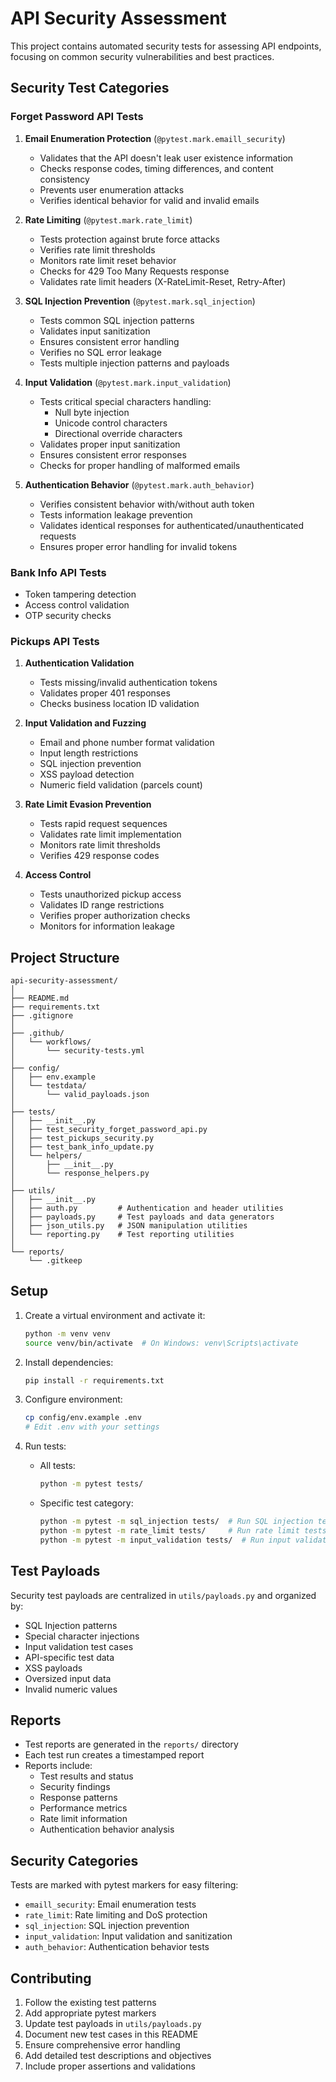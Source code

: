 # API Security Assessment

This project contains automated security tests for assessing API endpoints, focusing on common security vulnerabilities and best practices.

## Security Test Categories

### Forget Password API Tests
1. **Email Enumeration Protection** (`@pytest.mark.emaill_security`)
   - Validates that the API doesn't leak user existence information
   - Checks response codes, timing differences, and content consistency
   - Prevents user enumeration attacks
   - Verifies identical behavior for valid and invalid emails

2. **Rate Limiting** (`@pytest.mark.rate_limit`)
   - Tests protection against brute force attacks
   - Verifies rate limit thresholds
   - Monitors rate limit reset behavior
   - Checks for 429 Too Many Requests response
   - Validates rate limit headers (X-RateLimit-Reset, Retry-After)

3. **SQL Injection Prevention** (`@pytest.mark.sql_injection`)
   - Tests common SQL injection patterns
   - Validates input sanitization
   - Ensures consistent error handling
   - Verifies no SQL error leakage
   - Tests multiple injection patterns and payloads

4. **Input Validation** (`@pytest.mark.input_validation`)
   - Tests critical special characters handling:
     - Null byte injection
     - Unicode control characters
     - Directional override characters
   - Validates proper input sanitization
   - Ensures consistent error responses
   - Checks for proper handling of malformed emails

5. **Authentication Behavior** (`@pytest.mark.auth_behavior`)
   - Verifies consistent behavior with/without auth token
   - Tests information leakage prevention
   - Validates identical responses for authenticated/unauthenticated requests
   - Ensures proper error handling for invalid tokens

### Bank Info API Tests
- Token tampering detection
- Access control validation
- OTP security checks

### Pickups API Tests
1. **Authentication Validation**
   - Tests missing/invalid authentication tokens
   - Validates proper 401 responses
   - Checks business location ID validation

2. **Input Validation and Fuzzing**
   - Email and phone number format validation
   - Input length restrictions
   - SQL injection prevention
   - XSS payload detection
   - Numeric field validation (parcels count)

3. **Rate Limit Evasion Prevention**
   - Tests rapid request sequences
   - Validates rate limit implementation
   - Monitors rate limit thresholds
   - Verifies 429 response codes

4. **Access Control**
   - Tests unauthorized pickup access
   - Validates ID range restrictions
   - Verifies proper authorization checks
   - Monitors for information leakage

## Project Structure
```
api-security-assessment/
│
├── README.md
├── requirements.txt
├── .gitignore
│
├── .github/
│   └── workflows/
│       └── security-tests.yml
│
├── config/
│   ├── env.example
│   └── testdata/
│       └── valid_payloads.json
│
├── tests/
│   ├── __init__.py
│   ├── test_security_forget_password_api.py
│   ├── test_pickups_security.py
│   ├── test_bank_info_update.py
│   └── helpers/
│       ├── __init__.py
│       └── response_helpers.py
│
├── utils/
│   ├── __init__.py
│   ├── auth.py         # Authentication and header utilities
│   ├── payloads.py     # Test payloads and data generators
│   ├── json_utils.py   # JSON manipulation utilities
│   └── reporting.py    # Test reporting utilities
│
└── reports/
    └── .gitkeep
```

## Setup
1. Create a virtual environment and activate it:
   ```bash
   python -m venv venv
   source venv/bin/activate  # On Windows: venv\Scripts\activate
   ```

2. Install dependencies:
   ```bash
   pip install -r requirements.txt
   ```

3. Configure environment:
   ```bash
   cp config/env.example .env
   # Edit .env with your settings
   ```

4. Run tests:
   - All tests:
     ```bash
     python -m pytest tests/
     ```
   - Specific test category:
     ```bash
     python -m pytest -m sql_injection tests/  # Run SQL injection tests only
     python -m pytest -m rate_limit tests/     # Run rate limit tests only
     python -m pytest -m input_validation tests/  # Run input validation tests only
     ```

## Test Payloads
Security test payloads are centralized in `utils/payloads.py` and organized by:
- SQL Injection patterns
- Special character injections
- Input validation test cases
- API-specific test data
- XSS payloads
- Oversized input data
- Invalid numeric values

## Reports
- Test reports are generated in the `reports/` directory
- Each test run creates a timestamped report
- Reports include:
  - Test results and status
  - Security findings
  - Response patterns
  - Performance metrics
  - Rate limit information
  - Authentication behavior analysis

## Security Categories
Tests are marked with pytest markers for easy filtering:
- `emaill_security`: Email enumeration tests
- `rate_limit`: Rate limiting and DoS protection
- `sql_injection`: SQL injection prevention
- `input_validation`: Input validation and sanitization
- `auth_behavior`: Authentication behavior tests

## Contributing
1. Follow the existing test patterns
2. Add appropriate pytest markers
3. Update test payloads in `utils/payloads.py`
4. Document new test cases in this README
5. Ensure comprehensive error handling
6. Add detailed test descriptions and objectives
7. Include proper assertions and validations